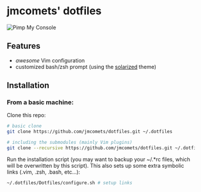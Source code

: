 jmcomets' dotfiles
==================

![Pimp My Console][]

## Features

- *awesome* Vim configuration
- customized bash/zsh prompt (using the [solarized][] theme)

## Installation

### From a basic machine:

Clone this repo:

```bash
# basic clone
git clone https://github.com/jmcomets/dotfiles.git ~/.dotfiles

# including the submodules (mainly Vim plugins)
git clone --recursive https://github.com/jmcomets/dotfiles.git ~/.dotfiles
```

Run the installation script (you may want to backup your ~/.\*rc files,
which will be overwritten by this script). This also sets up some extra
symbolic links (.vim, .zsh, .bash, etc...):

```bash
~/.dotfiles/Dotfiles/configure.sh # setup links
```

[Pimp My Console]: ../../blob/master/Misc/pimp-my-console.png?raw=true
[aliases]: ../../blob/master/Dotfiles/Shell/aliases
[solarized]: https://github.com/altercation/solarized
